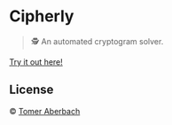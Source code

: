 # Cipherly

> 🕵️ An automated cryptogram solver.

[Try it out here!](https://cipherly.dev)

## License

© [Tomer Aberbach](https://github.com/TomerAberbach)
